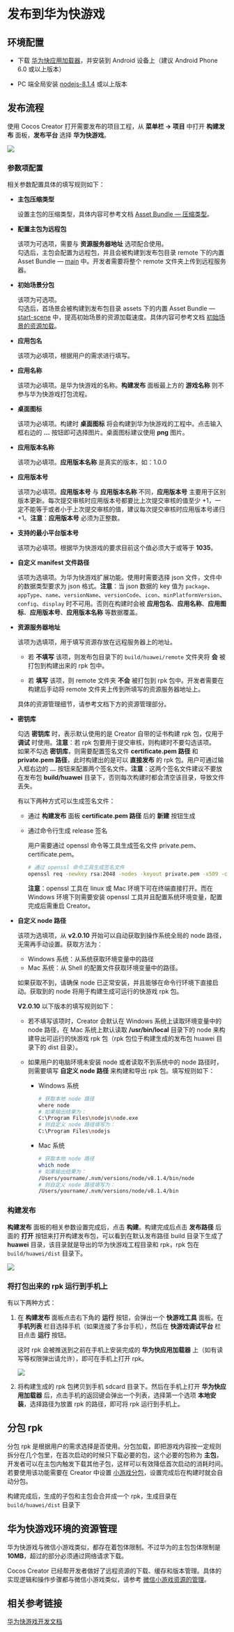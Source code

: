 # 发布到华为快游戏

## 环境配置

- 下载 [华为快应用加载器](https://developer.huawei.com/consumer/cn/doc/development/quickApp-Guides/quickapp-installtool)，并安装到 Android 设备上（建议 Android Phone 6.0 或以上版本）

- PC 端全局安装 [nodejs-8.1.4](https://nodejs.org/zh-cn/download/) 或以上版本

## 发布流程

使用 Cocos Creator 打开需要发布的项目工程，从 **菜单栏 -> 项目** 中打开 **构建发布** 面板，**发布平台** 选择 **华为快游戏**。

![](./publish-huawei-quick-games/build_option.png)

### 参数项配置

相关参数配置具体的填写规则如下：

- **主包压缩类型**

  设置主包的压缩类型，具体内容可参考文档 [Asset Bundle — 压缩类型](../asset-manager/bundle.md#%E5%8E%8B%E7%BC%A9%E7%B1%BB%E5%9E%8B)。

- **配置主包为远程包**

  该项为可选项，需要与 **资源服务器地址** 选项配合使用。<br>
  勾选后，主包会配置为远程包，并且会被构建到发布包目录 remote 下的内置 Asset Bundle — [main](../asset-manager/bundle.md#%E5%86%85%E7%BD%AE-asset-bundle) 中。开发者需要将整个 remote 文件夹上传到远程服务器。

- **初始场景分包**

  该项为可选项。<br>
  勾选后，首场景会被构建到发布包目录 assets 下的内置 Asset Bundle — [start-scene](../asset-manager/bundle.md#%E5%86%85%E7%BD%AE-asset-bundle) 中，提高初始场景的资源加载速度。具体内容可参考文档 [初始场景的资源加载](publish-wechatgame.md#%E5%88%9D%E5%A7%8B%E5%9C%BA%E6%99%AF%E7%9A%84%E5%8A%A0%E8%BD%BD%E9%80%9F%E5%BA%A6)。

- **应用包名**

  该项为必填项，根据用户的需求进行填写。

- **应用名称**

  该项为必填项。是华为快游戏的名称。**构建发布** 面板最上方的 **游戏名称** 则不参与华为快游戏打包流程。

- **桌面图标**

  该项为必填项。构建时 **桌面图标** 将会构建到华为快游戏的工程中。点击输入框右边的 **...** 按钮即可选择图片。桌面图标建议使用 **png** 图片。

- **应用版本名称**

  该项为必填项。**应用版本名称** 是真实的版本，如：1.0.0

- **应用版本号**

  该项为必填项。**应用版本号** 与 **应用版本名称** 不同，**应用版本号** 主要用于区别版本更新。每次提交审核时应用版本号都要比上次提交审核的值至少 +1，一定不能等于或者小于上次提交审核的值，建议每次提交审核时应用版本号递归 +1。**注意**：**应用版本号** 必须为正整数。

- **支持的最小平台版本号**

  该项为必填项。根据华为快游戏的要求目前这个值必须大于或等于 **1035**。

- **自定义 manifest 文件路径**

  该项为选填项。为华为快游戏扩展功能。使用时需要选择 json 文件，文件中的数据类型要求为 json 格式。**注意**：当 json 数据的 key 值为 `package`、`appType`、`name`、`versionName`、`versionCode`、`icon`、`minPlatformVersion`、`config`、`display` 时不可用。否则在构建时会被 **应用包名**、**应用名称**、**应用图标**、**应用版本号**、**应用版本名称** 等数据覆盖。

- **资源服务器地址**

  该项为选填项，用于填写资源存放在远程服务器上的地址。

  - 若 **不填写** 该项，则发布包目录下的 `build/huawei/remote` 文件夹将 **会** 被打包到构建出来的 rpk 包中。

  - 若 **填写** 该项，则 remote 文件夹 **不会** 被打包到 rpk 包中。开发者需要在构建后手动将 remote 文件夹上传到所填写的资源服务器地址上。

  具体的资源管理细节，请参考文档下方的资源管理部分。

- **密钥库**

  勾选 **密钥库** 时，表示默认使用的是 Creator 自带的证书构建 rpk 包，仅用于 **调试** 时使用。**注意**：若 rpk 包要用于提交审核，则构建时不要勾选该项。<br>
  如果不勾选 **密钥库**，则需要配置签名文件 **certificate.pem 路径** 和 **private.pem 路径**，此时构建出的是可以 **直接发布** 的 rpk 包。用户可通过输入框右边的 **...** 按钮来配置两个签名文件。**注意**：这两个签名文件建议不要放在发布包 **build/huawei** 目录下，否则每次构建时都会清空该目录，导致文件丢失。<br>

  有以下两种方式可以生成签名文件：

    - 通过 **构建发布** 面板 **certificate.pem 路径** 后的 **新建** 按钮生成

    - 通过命令行生成 release 签名

      用户需要通过 openssl 命令等工具生成签名文件 private.pem、certificate.pem。

      ```bash
      # 通过 openssl 命令工具生成签名文件
      openssl req -newkey rsa:2048 -nodes -keyout private.pem -x509 -days 3650 -out certificate.pem
      ```

      **注意**：openssl 工具在 linux 或 Mac 环境下可在终端直接打开。而在 Windows 环境下则需要安装 openssl 工具并且配置系统环境变量，配置完成后需重启 Creator。

- **自定义 node 路径**

  该项为选填项，从 **v2.0.10** 开始可以自动获取到操作系统全局的 node 路径，无需再手动设置。获取方法为：
  - Windows 系统：从系统获取环境变量中的路径
  - Mac 系统：从 Shell 的配置文件获取环境变量中的路径。

  如果获取不到，请确保 node 已正常安装，并且能够在命令行环境下直接启动。获取到的 node 将用于构建生成可运行的快游戏 rpk 包。

  **V2.0.10** 以下版本的填写规则如下：

  - 若不填写该项时，Creator 会默认在 Windows 系统上读取环境变量中的 node 路径，在 Mac 系统上默认读取 **/usr/bin/local** 目录下的 node 来构建导出可运行的快游戏 rpk 包（rpk 包位于构建生成的发布包 huawei 目录下的 dist 目录）。
  - 如果用户的电脑环境未安装 node 或者读取不到系统中的 node 路径时，则需要填写 **自定义 node 路径** 来构建和导出 rpk 包。填写规则如下：

    - Windows 系统

      ```bash
      # 获取本地 node 路径
      where node
      # 如果输出结果为：
      C:\Program Files\nodejs\node.exe
      # 则自定义 node 路径填写为：
      C:\Program Files\nodejs
      ```

    - Mac 系统

      ```bash
      # 获取本地 node 路径
      which node
      # 如果输出结果为：
      /Users/yourname/.nvm/versions/node/v8.1.4/bin/node
      # 则自定义 node 路径填写为：
      /Users/yourname/.nvm/versions/node/v8.1.4/bin
      ```

### 构建发布

**构建发布** 面板的相关参数设置完成后，点击 **构建**。构建完成后点击 **发布路径** 后面的 **打开** 按钮来打开构建发布包，可以看到在默认发布路径 build 目录下生成了 **huawei** 目录，该目录就是导出的华为快游戏工程目录和 rpk，rpk 包在 `build/huawei/dist` 目录下。

![](./publish-huawei-quick-games/rpk.png)

### 将打包出来的 rpk 运行到手机上

有以下两种方式：

1. 在 **构建发布** 面板点击右下角的 **运行** 按钮，会弹出一个 **快游戏工具** 面板。在 **手机列表** 栏目选择手机（如果连接了多台手机），然后在 **快游戏调试平台** 栏目点击 **运行** 按钮。

    这时 rpk 会被推送到之前在手机上安装完成的 **华为快应用加载器** 上（如有读写等权限弹出请允许），即可在手机上打开 rpk。

    ![](./publish-huawei-quick-games/play.png)

2. 将构建生成的 rpk 包拷贝到手机 sdcard 目录下。然后在手机上打开 **华为快应用加载器** 后，点击手机的返回键会弹出一个列表，选择第一个选项 **本地安装**，选择路径为放置 rpk 的路径，即可将 rpk 运行到手机上。

## 分包 rpk

分包 rpk 是根据用户的需求选择是否使用。分包加载，即把游戏内容按一定规则拆分在几个包里，在首次启动的时候只下载必要的包，这个必要的包称为 **主包**，开发者可以在主包内触发下载其他子包，这样可以有效降低首次启动的消耗时间。若要使用该功能需要在 Creator 中设置 [小游戏分包](subpackage.md)，设置完成后在构建时就会自动分包。

构建完成后，生成的子包和主包会合并成一个 rpk，生成目录在 `build/huawei/dist` 目录下

## 华为快游戏环境的资源管理

华为快游戏与微信小游戏类似，都存在着包体限制。不过华为的主包包体限制是 **10MB**，超过的部分必须通过网络请求下载。

Cocos Creator 已经帮开发者做好了远程资源的下载、缓存和版本管理。具体的实现逻辑和操作步骤都与微信小游戏类似，请参考 [微信小游戏资源的管理](./publish-wechatgame.md#%E5%BE%AE%E4%BF%A1%E5%B0%8F%E6%B8%B8%E6%88%8F%E7%9A%84%E8%B5%84%E6%BA%90%E7%AE%A1%E7%90%86)。

## 相关参考链接

[华为快游戏开发文档](https://developer.huawei.com/consumer/cn/doc/development/quickApp-Guides/quickgame-develop-runtime-game)
